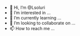 - 👋 Hi, I’m @Lsoluri
- 👀 I’m interested in ...
- 🌱 I’m currently learning ...
- 💞️ I’m looking to collaborate on ...
- 📫 How to reach me ...

<!---
Lsoluri/Lsoluri is a ✨ special ✨ repository because its `README.md` (this file) appears on your GitHub profile.
You can click the Preview link to take a look at your changes.
--->
